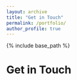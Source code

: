 ```yaml
---
layout: archive
title: "Get in Touch"
permalink: /portfolio/
author_profile: true
---
```


{% include base_path %}

Get in Touch
======

